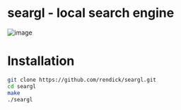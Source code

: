 # seargl - local search engine

![image](https://github.com/rendick/seargl/assets/91757099/a33d1ac2-db60-4e6c-987c-67e026c08455)

# Installation

```bash
git clone https://github.com/rendick/seargl.git
cd seargl
make
./seargl
```


